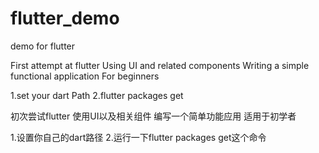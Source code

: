 # flutter_demo
demo for flutter

First attempt at flutter
Using UI and related components
Writing a simple functional application
For beginners

1.set your dart Path
2.flutter packages get


初次尝试flutter 
使用UI以及相关组件
编写一个简单功能应用
适用于初学者

1.设置你自己的dart路径
2.运行一下flutter packages get这个命令

